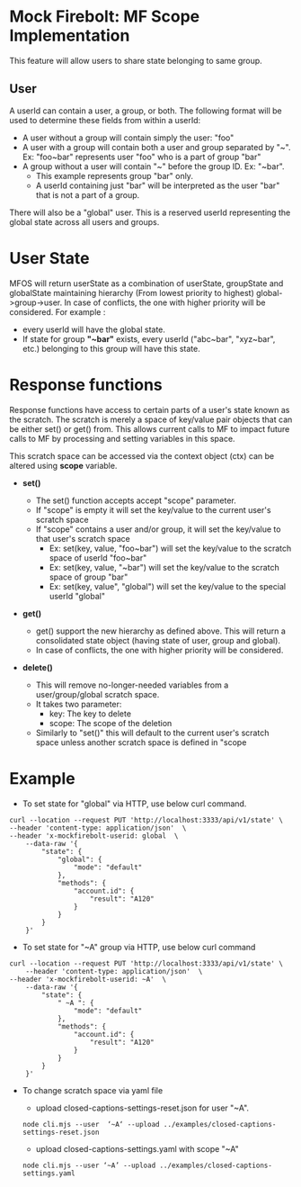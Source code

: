 Mock Firebolt: MF Scope Implementation
=======================
This feature will allow users to share state belonging to same group.

## User

A userId can contain a user, a group, or both. 
The following format will be used to determine these fields from within a userId:

- A user without a group will contain simply the user: "foo"
- A user with a group will contain both a user and group separated by "~". Ex: "foo~bar" represents user "foo" who is a part of group "bar"
- A group without a user will contain "~" before the group ID. Ex: "~bar".
    - This example represents group "bar" only.
    - A userId containing just "bar" will be interpreted as the user "bar" that is not a part of a group.

There will also be a "global" user. This is a reserved userId representing the global state across all users and groups.

# User State

MFOS will return userState as a combination of userState, groupState and globalState maintaining hierarchy (From lowest priority to highest) global->group->user. In case of conflicts, the one with higher priority will be considered.
For example :
- every userId will have the global state.
- If state for group **"~bar"** exists, every userId ("abc~bar", "xyz~bar", etc.) belonging to this group will have this state.


# Response functions

Response functions have access to certain parts of a user's state known as the scratch. The scratch is merely a space of key/value pair objects that can be either set() or get() from. This allows current calls to MF to impact future calls to MF by processing and setting variables in this space. 

This scratch space can be accessed via the context object (ctx) can be altered using **scope** variable.
- **set()**
    - The set() function accepts accept "scope" parameter.
    - If "scope" is empty it will set the key/value to the current user's scratch space
    - If "scope" contains a user and/or group, it will set the key/value to that user's scratch space
        - Ex: set(key, value, "foo~bar") will set the key/value to the scratch space of userId "foo~bar"
        - Ex: set(key, value, "~bar") will set the key/value to the scratch space of group "bar"
        - Ex: set(key, value", "global") will set the key/value to the special userId "global"

- **get()**
    - get() support the new hierarchy as defined above. This will return a consolidated state object (having state of user, group and global).
    - In case of conflicts, the one with higher priority will be considered.

- **delete()**
    - This will remove no-longer-needed variables from a user/group/global scratch  space.
    - It takes two parameter:
        - key: The key to delete
        - scope: The scope of the deletion
    - Similarly to "set()" this will default to the current user's scratch space unless another scratch space is defined in "scope

# Example 

- To set state for "global" via HTTP, use below curl command.
```
curl --location --request PUT 'http://localhost:3333/api/v1/state' \
--header 'content-type: application/json'  \
--header 'x-mockfirebolt-userid: global  \  
	--data-raw '{
	    "state": {
	        "global": {
	            "mode": "default"
	        },
	        "methods": {
	            "account.id": {
	                "result": "A120"
	            }
	        }
	    }
	}'
```

- To set state for "~A" group via HTTP, use below curl command

```
curl --location --request PUT 'http://localhost:3333/api/v1/state' \
	--header 'content-type: application/json'  \
--header 'x-mockfirebolt-userid: ~A'  \ 
	--data-raw '{
	    "state": {
	        " ~A ": {
	            "mode": "default"
	        },
	        "methods": {
	            "account.id": {
	                "result": "A120"
	            }
	        }
	    }
	}'
```
- To change scratch space via yaml file 
    - upload closed-captions-settings-reset.json for user "~A".
    ```
    node cli.mjs --user  ‘~A‘ --upload ../examples/closed-captions-settings-reset.json 
    ```

    - upload closed-captions-settings.yaml with scope  "~A"
    ```
    node cli.mjs --user ‘~A’ --upload ../examples/closed-captions-settings.yaml
    ```
